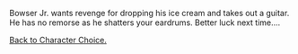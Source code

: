 Bowser Jr. wants revenge for dropping his ice cream and takes out a guitar. He has no remorse as he shatters your eardrums. Better luck next time....

[Back to Character Choice.](../../characterchoice.md)